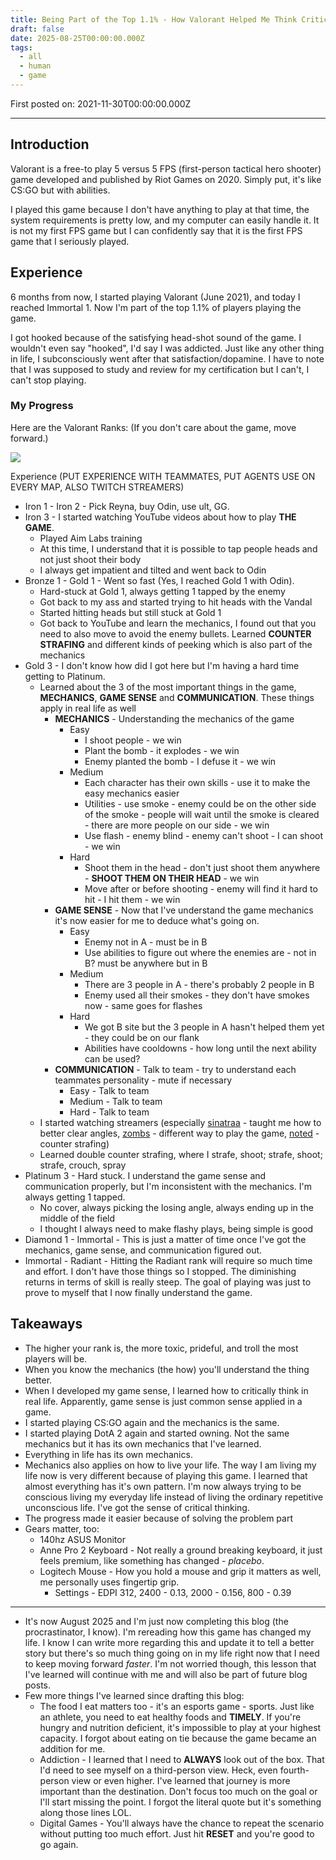 ```yaml
---
title: Being Part of the Top 1.1% - How Valorant Helped Me Think Critically
draft: false
date: 2025-08-25T00:00:00.000Z
tags:
  - all
  - human
  - game
---
```


First posted on: 2021-11-30T00:00:00.000Z

***

## Introduction

Valorant is a free-to play 5 versus 5 FPS (first-person tactical hero shooter) game developed and published by Riot Games on 2020. Simply put, it's like CS:GO but with abilities.

I played this game because I don't have anything to play at that time, the system requirements is pretty low, and my computer can easily handle it. It is not my first FPS game but I can confidently say that it is the first FPS game that I seriously played.

## Experience

6 months from now, I started playing Valorant (June 2021), and today I reached Immortal 1. Now I'm part of the top 1.1% of players playing the game.

I got hooked because of the satisfying head-shot sound of the game. I wouldn't even say "hooked", I'd say I was addicted. Just like any other thing in life, I subconsciously went after that satisfaction/dopamine. I have to note that I was supposed to study and review for my certification but I can't, I can't stop playing.

### My Progress

Here are the Valorant Ranks: (If you don't care about the game, move forward.)

![](https://hypernia.com/wp-content/uploads/2023/08/Valorant-competitive-ranks.png)

Experience (PUT EXPERIENCE WITH TEAMMATES, PUT AGENTS USE ON EVERY MAP, ALSO TWITCH STREAMERS)

* Iron 1 - Iron 2 -  Pick Reyna, buy Odin, use ult, GG.
* Iron 3 - I started watching YouTube videos about how to play **THE GAME**.
  * Played Aim Labs training
  * At this time, I understand that it is possible to tap people heads and not just shoot their body
  * I always get impatient and tilted and went back to Odin
* Bronze 1 - Gold 1 - Went so fast (Yes, I reached Gold 1 with Odin).
  * Hard-stuck at Gold 1, always getting 1 tapped by the enemy
  * Got back to my ass and started trying to hit heads with the Vandal
  * Started hitting heads but still stuck at Gold 1
  * Got back to YouTube and learn the mechanics, I found out that you need to also move to avoid the enemy bullets. Learned **COUNTER STRAFING** and different kinds of peeking which is also part of the mechanics
* Gold 3 - I don't know how did I got here but I'm having a hard time getting to Platinum.
  * Learned about the 3 of the most important things in the game, **MECHANICS**, **GAME SENSE** and **COMMUNICATION**. These things apply in real life as well
    * **MECHANICS** - Understanding the mechanics of the game
      * Easy
        * I shoot people - we win
        * Plant the bomb - it explodes - we win
        * Enemy planted the bomb - I defuse it - we win
      * Medium
        * Each character has their own skills - use it to make the easy mechanics easier
        * Utilities - use smoke - enemy could be on the other side of the smoke - people will wait until the smoke is cleared - there are more people on our side - we win
        * Use flash - enemy blind - enemy can't shoot - I can shoot - we win
      * Hard
        * Shoot them in the head - don't just shoot them anywhere - **SHOOT THEM ON THEIR HEAD** - we win
        * Move after or before shooting - enemy will find it hard to hit - I hit them - we win
    * **GAME SENSE** - Now that I've understand the game mechanics it's now easier for me to deduce what's going on.
      * Easy
        * Enemy not in A - must be in B
        * Use abilities to figure out where the enemies are - not in B? must be anywhere but in B
      * Medium
        * There are 3 people in A - there's probably 2 people in B
        * Enemy used all their smokes - they don't have smokes now - same goes for flashes
      * Hard
        * We got B site but the 3 people in A hasn't helped them yet - they could be on our flank
        * Abilities have cooldowns - how long until the next ability can be used?
    * **COMMUNICATION** - Talk to team - try to understand each teammates personality - mute if necessary
      * Easy - Talk to team
      * Medium - Talk to team
      * Hard - Talk to team
  * I started watching streamers (especially [sinatraa](https://www.twitch.tv/sinatraa) - taught me how to better clear angles, [zombs](https://www.twitch.tv/zombs) - different way to play the game, [noted](https://www.youtube.com/@noted) - counter strafing)
  * Learned double counter strafing, where I strafe, shoot; strafe, shoot; strafe, crouch, spray
* Platinum 3 - Hard stuck. I understand the game sense and communication properly, but I'm inconsistent with the mechanics. I'm always getting 1 tapped.
  * No cover, always picking the losing angle, always ending up in the middle of the field
  * I thought I always need to make flashy plays, being simple is good
* Diamond 1 - Immortal - This is just a matter of time once I've got the mechanics, game sense, and communication figured out.
* Immortal - Radiant - Hitting the Radiant rank will require so much time and effort. I don't have those things so I stopped. The diminishing returns in terms of skill is really steep. The goal of playing was just to prove to myself that I now finally understand the game.

## Takeaways

* The higher your rank is, the more toxic, prideful, and troll the most players will be.
* When you know the mechanics (the how) you'll understand the thing better.
* When I developed my game sense, I learned how to critically think in real life. Apparently, game sense is just common sense applied in a game.
* I started playing CS:GO again and the mechanics is the same.
* I started playing DotA 2 again and started owning. Not the same mechanics but it has its own mechanics that I've learned.
* Everything in life has its own mechanics.
* Mechanics also applies on how to live your life. The way I am living my life now is very different because of playing this game. I learned that almost everything has it's own pattern. I'm now always trying to be conscious living my everyday life instead of living the ordinary repetitive unconscious life. I've got the sense of critical thinking.
* The progress made it easier because of solving the problem part
* Gears matter, too:
  * 140hz ASUS Monitor
  * Anne Pro 2 Keyboard - Not really a ground breaking keyboard, it just feels premium, like something has changed - *placebo*.
  * Logitech Mouse - How you hold a mouse and grip it matters as well, me personally uses fingertip grip.
    * Settings - EDPI 312, 2400 - 0.13, 2000 - 0.156, 800 - 0.39

***

* It's now August 2025 and I'm just now completing this blog (the procrastinator, I know). I'm rereading how this game has changed my life. I know I can write more regarding this and update it to tell a better story but there's so much thing going on in my life right now that I need to keep moving forward *faster*. I'm not worried though, this lesson that I've learned will continue with me and will also be part of future blog posts. 
* Few more things I've learned since drafting this blog:
  * The food I eat matters too - it's an esports game - sports. Just like an athlete, you need to eat healthy foods and **TIMELY**. If you're hungry and nutrition deficient, it's impossible to play at your highest capacity. I forgot about eating on tie because the game became an addition for me.
  * Addiction - I learned that I need to **ALWAYS** look out of the box. That I'd need to see myself on a third-person view. Heck, even fourth-person view or even higher. I've learned that journey is more important than the destination. Don't focus too much on the goal or I'll start missing the point. I forgot the literal quote but it's something along those lines LOL.
  * Digital Games - You'll always have the chance to repeat the scenario without putting too much effort. Just hit **RESET** and you're good to go again.
